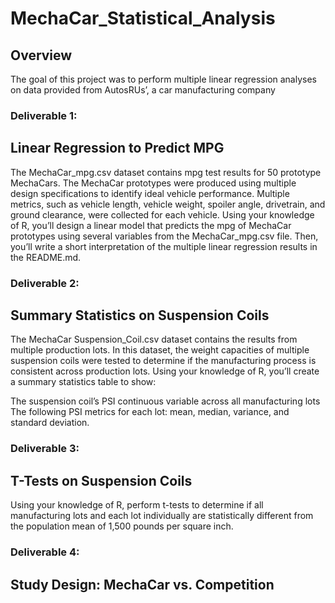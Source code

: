 # MechaCar_Statistical_Analysis

## Overview

The goal of this project was to perform multiple linear regression analyses on data provided from AutosRUs’, a car manufacturing company
### Deliverable 1:
## Linear Regression to Predict MPG

The MechaCar_mpg.csv dataset contains mpg test results for 50 prototype MechaCars. The MechaCar prototypes were produced using multiple design specifications to identify ideal vehicle performance. Multiple metrics, such as vehicle length, vehicle weight, spoiler angle, drivetrain, and ground clearance, were collected for each vehicle. Using your knowledge of R, you’ll design a linear model that predicts the mpg of MechaCar prototypes using several variables from the MechaCar_mpg.csv file. Then, you’ll write a short interpretation of the multiple linear regression results in the README.md.

### Deliverable 2:
## Summary Statistics on Suspension Coils

The MechaCar Suspension_Coil.csv dataset contains the results from multiple production lots. In this dataset, the weight capacities of multiple suspension coils were tested to determine if the manufacturing process is consistent across production lots. Using your knowledge of R, you’ll create a summary statistics table to show:

The suspension coil’s PSI continuous variable across all manufacturing lots
The following PSI metrics for each lot: mean, median, variance, and standard deviation.

### Deliverable 3:
## T-Tests on Suspension Coils

Using your knowledge of R, perform t-tests to determine if all manufacturing lots and each lot individually are statistically different from the population mean of 1,500 pounds per square inch.


### Deliverable 4:
## Study Design: MechaCar vs. Competition
